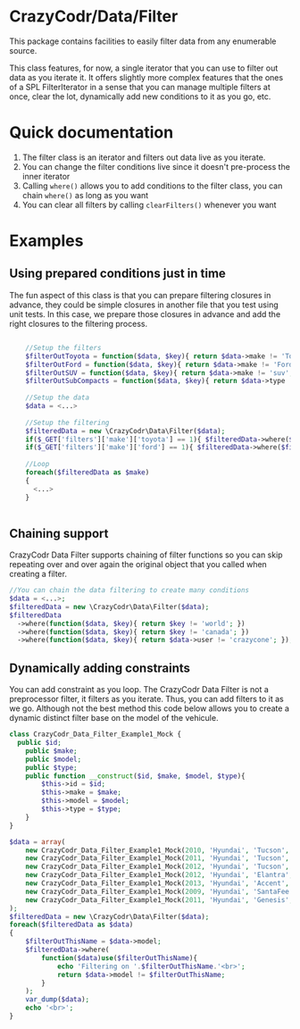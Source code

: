 CrazyCodr/Data/Filter
=====================

This package contains  facilities to easily filter data from any enumerable source.

This class features, for now, a single iterator that you can use to filter out data as you iterate it. It offers slightly more complex features that the ones of a SPL FilterIterator in a sense that you can manage multiple filters at once, clear the lot, dynamically add new conditions to it as you go, etc.

Quick documentation
===================

1. The filter class is an iterator and filters out data live as you iterate.
2. You can change the filter conditions live since it doesn't pre-process the inner iterator
3. Calling `where()` allows you to add conditions to the filter class, you can chain `where()` as long as you want
4. You can clear all filters by calling `clearFilters()` whenever you want

Examples
========

Using prepared conditions just in time
--------------------------------------

The fun aspect of this class is that you can prepare filtering closures in advance, they could be
simple closures in another file that you test using unit tests. In this case, we prepare those closures
in advance and add the right closures to the filtering process.

```PHP

    //Setup the filters
    $filterOutToyota = function($data, $key){ return $data->make != 'Toyota'; }
    $filterOutFord = function($data, $key){ return $data->make != 'Ford'; }
    $filterOutSUV = function($data, $key){ return $data->make != 'suv'; }
    $filterOutSubCompacts = function($data, $key){ return $data->type != 'subcompact'; }
    
    //Setup the data
    $data = <...>
    
    //Setup the filtering
    $filteredData = new \CrazyCodr\Data\Filter($data);
    if($_GET['filters']['make']['toyota'] == 1){ $filteredData->where($filterOutToyota); }
    if($_GET['filters']['make']['ford'] == 1){ $filteredData->where($filterOutToyota); }
    
    //Loop
    foreach($filteredData as $make)
    {
      <...>
    }
    
```

Chaining support
----------------

CrazyCodr Data Filter supports chaining of filter functions so you can skip repeating over and over 
again the original object that you called when creating a filter.

```PHP
//You can chain the data filtering to create many conditions
$data = <...>;
$filteredData = new \CrazyCodr\Data\Filter($data);
$filteredData
  ->where(function($data, $key){ return $key != 'world'; })
  ->where(function($data, $key){ return $key != 'canada'; })
  ->where(function($data, $key){ return $data->user != 'crazycone'; });
```

Dynamically adding constraints
------------------------------

You can add constraint as you loop. The CrazyCodr Data Filter is not a preprocessor filter, 
it filters as you iterate. Thus, you can add filters to it as we go. Although not the best method
this code below allows you to create a dynamic distinct filter base on the model of the vehicule.

```PHP
class CrazyCodr_Data_Filter_Example1_Mock {
  public $id;
	public $make;
	public $model;
	public $type;
	public function __construct($id, $make, $model, $type){
		$this->id = $id;
		$this->make = $make;
		$this->model = $model;
		$this->type = $type;
	}
}

$data = array(
	new CrazyCodr_Data_Filter_Example1_Mock(2010, 'Hyundai', 'Tucson', 'SUV'),
	new CrazyCodr_Data_Filter_Example1_Mock(2011, 'Hyundai', 'Tucson', 'SUV'),
	new CrazyCodr_Data_Filter_Example1_Mock(2012, 'Hyundai', 'Tucson', 'SUV'),
	new CrazyCodr_Data_Filter_Example1_Mock(2012, 'Hyundai', 'Elantra', 'Compact'),
	new CrazyCodr_Data_Filter_Example1_Mock(2013, 'Hyundai', 'Accent', 'SubCompact'),
	new CrazyCodr_Data_Filter_Example1_Mock(2009, 'Hyundai', 'SantaFee', 'SUV'),
	new CrazyCodr_Data_Filter_Example1_Mock(2011, 'Hyundai', 'Genesis', 'Intermediate'),
);
$filteredData = new \CrazyCodr\Data\Filter($data);
foreach($filteredData as $data)
{
	$filterOutThisName = $data->model;
	$filteredData->where(
		function($data)use($filterOutThisName){
			echo 'Filtering on '.$filterOutThisName.'<br>';
			return $data->model != $filterOutThisName; 
		}
	);
	var_dump($data);
	echo '<br>';
}
```